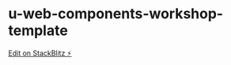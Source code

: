 # u-web-components-workshop-template

[Edit on StackBlitz ⚡️](https://stackblitz.com/edit/u-web-components-workshop-template)
